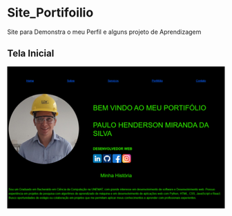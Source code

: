 # Site_Portifoilio
Site para Demonstra o meu Perfil e alguns projeto de Aprendizagem 

## Tela  Inicial

<img src="imagens/tela_primaria.png" alt="html5" height="" width="" />